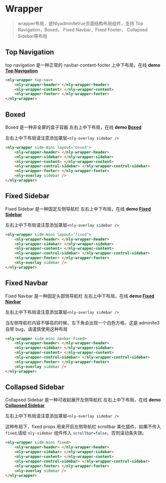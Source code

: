 # Wrapper

> wrapper布局，是NlyadminlteVue页面结构布局组件，支持 Top Navigation，Boxed， Fixed Navbar，Fixed Footer， Collapsed Sidebar等布局

## Top Navigation

top navigation 是一种正常的 navbar-content-footer 上中下布局，在线 **demo [Top Navigation](http://nly-adminlte-vue-demo.nejinn.com/#/top-nav)**

```html
<nly-wrapper top-nav>
	<nly-wrapper-header> </nly-wrapper-header>
	<nly-wrapper-content> </nly-wrapper-content>
	<nly-wrapper-footer> </nly-wrapper-footer>
</nly-wrapper>
```

## Boxed

Boxed 是一种非全屏的盒子容器 左右上中下布局，在线 **demo [Boxed](http://nly-adminlte-vue-demo.nejinn.com/#/boxed)**

左右上中下布局请注意添加罩层`<nly-overlay sidebar />`

```html
<nly-wrapper side-mini layout="boxed">
	<nly-wrapper-header> </nly-wrapper-header>
	<nly-wrapper-sidebar> </nly-wrapper-sidebar>
	<nly-wrapper-content> </nly-wrapper-content>
	<nly-wrapper-control-sidebar> </nly-wrapper-control-sidebar>
	<nly-wrapper-footer> </nly-wrapper-footer>
	<nly-overlay sidebar />
</nly-wrapper>
```

## Fixed Sidebar

Fixed Sidebar 是一种固定左侧导航栏 左右上中下布局，在线 **demo [Fixed Sidebar](http://nly-adminlte-vue-demo.nejinn.com/#/fixed-sidebar)**

左右上中下布局请注意添加罩层`<nly-overlay sidebar />`

```html
<nly-wrapper side-mini layout="fixed">
	<nly-wrapper-header> </nly-wrapper-header>
	<nly-wrapper-sidebar> </nly-wrapper-sidebar>
	<nly-wrapper-content> </nly-wrapper-content>
	<nly-wrapper-control-sidebar> </nly-wrapper-control-sidebar>
	<nly-wrapper-footer> </nly-wrapper-footer>
	<nly-overlay sidebar />
</nly-wrapper>
```

## Fixed Navbar

Fixed Navbar 是一种固定头部侧导航栏 左右上中下布局，在线 **demo [Fixed Navbar](http://nly-adminlte-vue-demo.nejinn.com/#/fixed-navbar)**

左右上中下布局请注意添加罩层`<nly-overlay sidebar />`

当左侧导航栏内容不够高的时候，左下角会出现一个白色方格，这是 adminlte3 自带 bug，请谨慎使用这种布局

```html
<nly-wrapper side-mini navbar-fixed>
	<nly-wrapper-header> </nly-wrapper-header>
	<nly-wrapper-sidebar> </nly-wrapper-sidebar>
	<nly-wrapper-content> </nly-wrapper-content>
	<nly-wrapper-control-sidebar> </nly-wrapper-control-sidebar>
	<nly-wrapper-footer> </nly-wrapper-footer>
	<nly-overlay sidebar />
</nly-wrapper>
```

## Collapsed Sidebar

Collapsed Sidebar 是一种可收起展开左侧导航栏 左右上中下布局，在线 **demo [Collapsed Sidebar](http://nly-adminlte-vue-demo.nejinn.com/#/)**

左右上中下布局请注意添加罩层`<nly-overlay sidebar />`

这种布局下，fixed props 用来开启左侧导航栏 scrollbar 美化插件，如果不传入 `fixed`,请给 `nly-sidebar` 组件传入 `scrollbar=false`，否则滚动条失效。

```html
<nly-wrapper side-mini fixed>
	<nly-wrapper-header> </nly-wrapper-header>
	<nly-wrapper-sidebar> </nly-wrapper-sidebar>
	<nly-wrapper-content> </nly-wrapper-content>
	<nly-wrapper-control-sidebar> </nly-wrapper-control-sidebar>
	<nly-wrapper-footer> </nly-wrapper-footer>
	<nly-overlay sidebar />
</nly-wrapper>
```